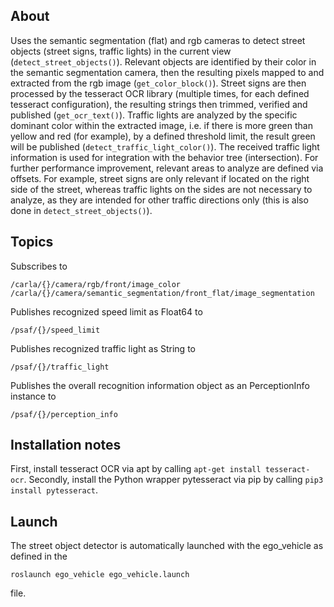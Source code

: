 ## About

Uses the semantic segmentation (flat) and rgb cameras to detect street objects (street signs, traffic lights) in the current view (`detect_street_objects()`).
Relevant objects are identified by their color in the semantic segmentation camera, then the resulting pixels mapped to and extracted from the rgb image (`get_color_block()`).
Street signs are then processed by the tesseract OCR library (multiple times, for each defined tesseract configuration), the resulting strings then trimmed, verified and published (`get_ocr_text()`).
Traffic lights are analyzed by the specific dominant color within the extracted image, i.e. if there is more green than yellow and red (for example), by a defined threshold limit, the result green will be published (`detect_traffic_light_color()`). The received traffic light information is used for integration with the behavior tree (intersection).
For further performance improvement, relevant areas to analyze are defined via offsets. For example, street signs are only relevant if located on the right side of the street, whereas traffic lights on the sides are not necessary to analyze, as they are intended for other traffic directions only (this is also done in `detect_street_objects()`).

## Topics

Subscribes to
```
/carla/{}/camera/rgb/front/image_color
/carla/{}/camera/semantic_segmentation/front_flat/image_segmentation
```

Publishes recognized speed limit as Float64 to
```
/psaf/{}/speed_limit
```

Publishes recognized traffic light as String to
```
/psaf/{}/traffic_light
```

Publishes the overall recognition information object as an PerceptionInfo instance to
```
/psaf/{}/perception_info
```

## Installation notes

First, install tesseract OCR via apt by calling `apt-get install tesseract-ocr`. Secondly, install the Python wrapper pytesseract via pip by calling `pip3 install pytesseract`.


## Launch

The street object detector is automatically launched with the ego_vehicle as defined in the
```
roslaunch ego_vehicle ego_vehicle.launch
```
file.
